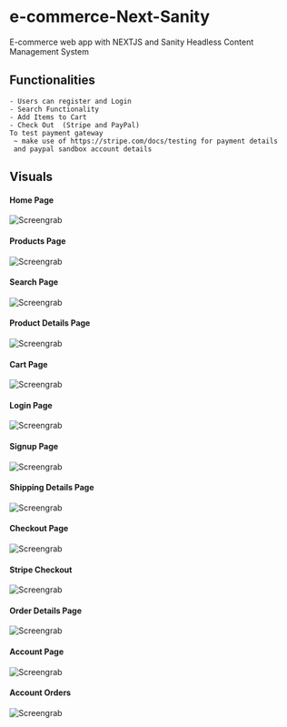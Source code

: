 # e-commerce-Next-Sanity
E-commerce web app with NEXTJS and Sanity Headless Content Management System


## Functionalities 

  ```
  - Users can register and Login
  - Search Functionality
  - Add Items to Cart
  - Check Out  (Stripe and PayPal) 
  To test payment gateway
   ~ make use of https://stripe.com/docs/testing for payment details
   and paypal sandbox account details
  ```
## Visuals
#### Home Page
![Screengrab](/screens/home.png) 

#### Products Page
![Screengrab](/screens/products.png) 

#### Search Page
![Screengrab](/screens/search.png) 

#### Product Details Page
![Screengrab](/screens/productdetails.png) 

#### Cart Page
![Screengrab](/screens/cart.png) 

#### Login Page
![Screengrab](/screens/login.png) 

#### Signup Page
![Screengrab](/screens/signup.png) 


#### Shipping Details Page
![Screengrab](/screens/shipdetails.png) 

#### Checkout Page
![Screengrab](/screens/checkout.png) 

#### Stripe Checkout 
![Screengrab](/screens/stripe.png) 

#### Order Details Page
![Screengrab](/screens/orderdetails.png) 

#### Account Page
![Screengrab](/screens/account.png) 

#### Account Orders
![Screengrab](/screens/account-orders.png) 

